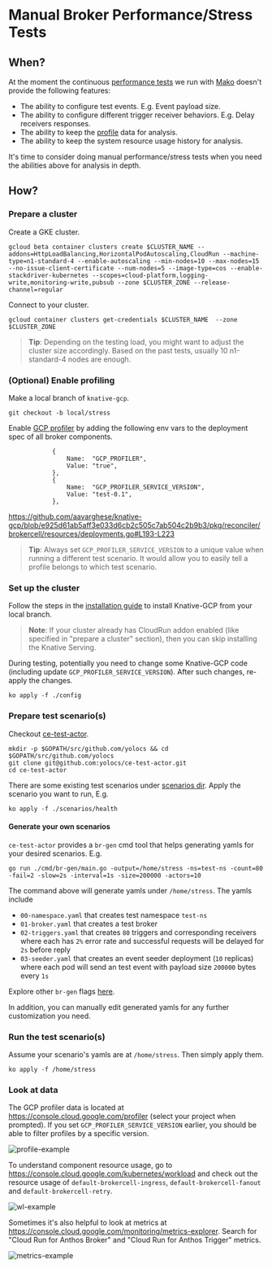 # Manual Broker Performance/Stress Tests

## When?

At the moment the continuous [performance tests](../../test/performance) we run
with [Mako](https://mako.dev/) doesn't provide the following features:

- The ability to configure test events. E.g. Event payload size.
- The ability to configure different trigger receiver behaviors. E.g. Delay
  receivers responses.
- The ability to keep the [profile](./profiling.md) data for analysis.
- The ability to keep the system resource usage history for analysis.

It's time to consider doing manual performance/stress tests when you need the
abilities above for analysis in depth.

## How?

### Prepare a cluster

Create a GKE cluster.

```
gcloud beta container clusters create $CLUSTER_NAME --addons=HttpLoadBalancing,HorizontalPodAutoscaling,CloudRun --machine-type=n1-standard-4 --enable-autoscaling --min-nodes=10 --max-nodes=15 --no-issue-client-certificate --num-nodes=5 --image-type=cos --enable-stackdriver-kubernetes --scopes=cloud-platform,logging-write,monitoring-write,pubsub --zone $CLUSTER_ZONE --release-channel=regular
```

Connect to your cluster.

```
gcloud container clusters get-credentials $CLUSTER_NAME  --zone $CLUSTER_ZONE
```

> **Tip**: Depending on the testing load, you might want to adjust the cluster
> size accordingly. Based on the past tests, usually 10 n1-standard-4 nodes are
> enough.

### (Optional) Enable profiling

Make a local branch of `knative-gcp`.

```
git checkout -b local/stress
```

Enable [GCP profiler](./profiling.md) by adding the following env vars to the
deployment spec of all broker components.

```
			{
				Name:  "GCP_PROFILER",
				Value: "true",
			},
			{
				Name:  "GCP_PROFILER_SERVICE_VERSION",
				Value: "test-0.1",
			},
```

https://github.com/aavarghese/knative-gcp/blob/e925d61ab5aff3e033d6cb2c505c7ab504c2b9b3/pkg/reconciler/brokercell/resources/deployments.go#L193-L223

> **Tip**: Always set `GCP_PROFILER_SERVICE_VERSION` to a unique value when
> running a different test scenario. It would allow you to easily tell a profile
> belongs to which test scenario.

### Set up the cluster

Follow the steps in the [installation guide](../install/install-knative-gcp.md)
to install Knative-GCP from your local branch.

> **Note**: If your cluster already has CloudRun addon enabled (like specified
> in "prepare a cluster" section), then you can skip installing the Knative
> Serving.

During testing, potentially you need to change some Knative-GCP code (including
update `GCP_PROFILER_SERVICE_VERSION`). After such changes, re-apply the
changes.

```
ko apply -f ./config
```

### Prepare test scenario(s)

Checkout [ce-test-actor](https://github.com/yolocs/ce-test-actor).

```
mkdir -p $GOPATH/src/github.com/yolocs && cd $GOPATH/src/github.com/yolocs
git clone git@github.com:yolocs/ce-test-actor.git
cd ce-test-actor
```

There are some existing test scenarios under
[scenarios dir](https://github.com/yolocs/ce-test-actor/tree/master/scenarios).
Apply the scenario you want to run, E.g.

```
ko apply -f ./scenarios/health
```

#### Generate your own scenarios

`ce-test-actor` provides a `br-gen` cmd tool that helps generating yamls for
your desired scenarios. E.g.

```
go run ./cmd/br-gen/main.go -output=/home/stress -ns=test-ns -count=80 -fail=2 -slow=2s -interval=1s -size=200000 -actors=10
```

The command above will generate yamls under `/home/stress`. The yamls include

- `00-namespace.yaml` that creates test namespace `test-ns`
- `01-broker.yaml` that creates a test broker
- `02-triggers.yaml` that creates `80` triggers and corresponding receivers
  where each has `2%` error rate and successful requests will be delayed for
  `2s` before reply
- `03-seeder.yaml` that creates an event seeder deployment (`10` replicas) where
  each pod will send an test event with payload size `200000` bytes every `1s`

Explore other `br-gen` flags
[here](https://github.com/yolocs/ce-test-actor/blob/master/cmd/br-gen/main.go).

In addition, you can manually edit generated yamls for any further customization
you need.

### Run the test scenario(s)

Assume your scenario's yamls are at `/home/stress`. Then simply apply them.

```
ko apply -f /home/stress
```

### Look at data

The GCP profiler data is located at https://console.cloud.google.com/profiler
(select your project when prompted). If you set `GCP_PROFILER_SERVICE_VERSION`
earlier, you should be able to filter profiles by a specific version.

![profile-example](images/profile-example.png)

To understand component resource usage, go to
https://console.cloud.google.com/kubernetes/workload and check out the resource
usage of `default-brokercell-ingress`, `default-brokercell-fanout` and
`default-brokercell-retry`.

![wl-example](images/wl-resource-example.png)

Sometimes it's also helpful to look at metrics at
https://console.cloud.google.com/monitoring/metrics-explorer. Search for "Cloud
Run for Anthos Broker" and "Cloud Run for Anthos Trigger" metrics.

![metrics-example](images/metrics-example.png)

